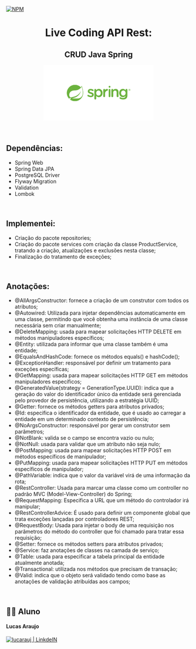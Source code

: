 [![NPM](https://img.shields.io/npm/l/react)](https://github.com/lucarauj/LiveCoding-CRUD-Java-Spring/blob/main/LICENSE)

<h1 align="center">Live Coding API Rest:</h1>
<h2 align="center">CRUD Java Spring</h2>

<p align="center"><img width="300px" src="https://github.com/lucarauj/assets/blob/main/Spring.png" /></p>

<br>  

## Dependências:

- Spring Web
- Spring Data JPA
- PostgreSQL Driver
- Flyway Migration
- Validation
- Lombok

<br>

## Implementei:

- Criação do pacote repositories;
- Criação do pacote services com criação da classe ProductService, tratando a criação, atualizações e exclusões nesta classe;
- Finalização do tratamento de exceções;

<br>

## Anotações:

- @AllArgsConstructor: fornece a criação de um construtor com todos os atributos;
- @Autowired: Utilizada para injetar dependências automaticamente em uma classe, permitindo que você obtenha uma instância de uma classe necessária sem criar manualmente;
- @DeleteMapping: usada para mapear solicitações HTTP DELETE em métodos manipuladores específicos;
- @Entity: utilizada para informar que uma classe também é uma entidade;
- @EqualsAndHashCode: fornece os métodos equals() e hashCode();
- @ExceptionHandler: responsável por definir um tratamento para exceções específicas;
- @GetMapping: usada para mapear solicitações HTTP GET em métodos manipuladores específicos;
- @GeneratedValue(strategy = GenerationType.UUID): indica que a geração do valor do identificador único da entidade será gerenciada pelo provedor de persistência, utilizando a estratégia UUID;
- @Getter: fornece os métodos getters para atributos privados;
- @Id: especifica o identificador da entidade, que é usado ao carregar a entidade em um determinado contexto de persistência;
- @NoArgsConstructor: responsável por gerar um construtor sem parâmetros;
- @NotBlank: valida se o campo se encontra vazio ou nulo;
- @NotNull: usada para validar que um atributo não seja nulo;
- @PostMapping: usada para mapear solicitações HTTP POST em métodos específicos de manipulador;
- @PutMapping: usada para mapear solicitações HTTP PUT em métodos específicos de manipulador;
- @PathVariable: indica que o valor da variável virá de uma informação da rota;
- @RestController: Usada para marcar uma classe como um controller no padrão MVC (Model-View-Controller) do Spring;
- @RequestMapping: Especifica a URL que um método do controlador irá manipular;
- @RestControllerAdvice:  É usado para definir um componente global que trata exceções lançadas por controladores REST;
- @RequestBody: Usada para injetar o body de uma requisição nos parâmetros do método do controller que foi chamado para tratar essa requisição;
- @Setter: fornece os métodos setters para atributos privados;
- @Service: faz anotações de classes na camada de serviço;
- @Table: usada para especificar a tabela principal da entidade atualmente anotada;
- @Transactional: utilizada nos métodos que precisam de transação;
- @Valid: indica que o objeto será validado tendo como base as anotações de validação atribuídas aos campos;

<br>

## 👨‍🎓 Aluno

#### Lucas Araujo

<a href="https://www.linkedin.com/in/lucarauj"><img alt="lucarauj | LinkdeIN" width="40px" src="https://user-images.githubusercontent.com/43545812/144035037-0f415fc7-9f96-4517-a370-ccc6e78a714b.png" /></a>
